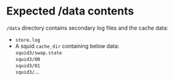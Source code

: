 # Expected /data contents

`/data` directory contains secondary log files and the cache data:

- `store.log`  
- A squid `cache_dir` containing below data:  
    `squid3/swap.state`  
    `squid3/00`  
    `squid3/01`  
    `squid3/`...

